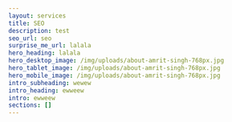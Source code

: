 ```yaml
---
layout: services
title: SEO
description: test
seo_url: seo
surprise_me_url: lalala
hero_heading: lalala
hero_desktop_image: /img/uploads/about-amrit-singh-768px.jpg
hero_tablet_image: /img/uploads/about-amrit-singh-768px.jpg
hero_mobile_image: /img/uploads/about-amrit-singh-768px.jpg
intro_subheading: wewew
intro_heading: ewweew
intro: ewweew
sections: []
---
```


